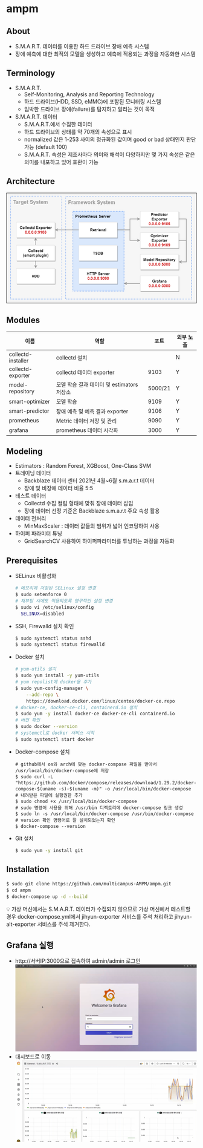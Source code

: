 # ampm
## About
- S.M.A.R.T. 데이터를 이용한 하드 드라이브 장애 예측 시스템
- 장애 예측에 대한 최적의 모델을 생성하고 예측에 적용되는 과정을 자동화한 시스템

## Terminology
- S.M.A.R.T.
  - Self-Monitoring, Analysis and Reporting Technology
  - 하드 드라이브(HDD, SSD, eMMC)에 포함된 모니터링 시스템
  - 임박한 드라이브 장애(failure)를 탐지하고 알리는 것이 목적
- S.M.A.R.T. 데이터
  - S.M.A.R.T.에서 수집한 데이터
  - 하드 드라이브의 상태를 약 70개의 속성으로 표시
  - normalized 값은 1-253 사이의 정규화된 값이며 good or bad 상태인지 판단 가능 (default 100)
  - S.M.A.R.T. 속성은 제조사마다 의미와 해석이 다양하지만 몇 가지 속성은 같은 의미를 내포하고 있어 호환이 가능

## Architecture
<img src="img/architecture.png" />

## Modules
| 이름               | 역할                                    | 포트 | 외부 노출  |
|--------------------|--------------------------------------- | ------- | --------- |
|collectd-installer  |collectd 설치                            |         |N         |
|collectd-exporter	 |collectd 데이터 exporter          	      |9103     |Y         |  
|model-repository	   |모델 학습 결과 데이터 및 estimators 저장소 |5000/21  |Y         |
|smart-optimizer	   |모델 학습	                               |9109	    |Y         |
|smart-predictor	   |장애 예측 및 예측 결과 exporter	         |9106	    |Y         |
|prometheus	         |Metric 데이터 저장 및 관리                |9090	     |Y         |
|grafana	           |prometheus 데이터 시각화                  |3000      |Y         |

## Modeling
- Estimators : Random Forest, XGBoost, One-Class SVM
- 트레이닝 데이터
  - Backblaze 데이터 센터 2021년 4월~6월 s.m.a.r.t 데이터
  - 장애 및 비장애 데이터 비율 5:5
- 테스트 데이터
  - Collectd 수집 컬럼 형태에 맞춰 장애 데이터 삽입
  - 장애 데이터 선정 기준은 Backblaze s.m.a.r.t 주요 속성 활용
- 데이터 전처리 
  - MinMaxScaler : 데이터 값들의 범위가 넓어 인코딩하여 사용
- 하이퍼 파라미터 튜닝
  - GridSearchCV 사용하여 하이퍼파라미터를 튜닝하는 과정을 자동화

## Prerequisites
- SELinux 비활성화
  ```bash
  # 메모리에 저장된 SELinux 설정 변경
  $ sudo setenforce 0
  # 재부팅 시에도 적용되도록 영구적인 설정 변경
  $ sudo vi /etc/selinux/config
	SELINUX=disabled
  ```
- SSH, Firewalld 설치 확인
  ```bash
  $ sudo systemctl status sshd
  $ sudo systemctl status firewalld
  ```
- Docker 설치
  ```bash
  # yum-utils 설치
  $ sudo yum install -y yum-utils
  # yum repolist에 docker용 추가
  $ sudo yum-config-manager \
      --add-repo \
      https://download.docker.com/linux/centos/docker-ce.repo
  # docker-ce, docker-ce-cli, containerd.io 설치
  $ sudo yum -y install docker-ce docker-ce-cli containerd.io
  # 버전 확인
  $ sudo docker --version
  # systemctl로 docker 서비스 시작
  $ sudo systemctl start docker
  ```
- Docker-compose 설치
  ```
  # github에서 os와 arch에 맞는 docker-compose 파일을 받아서 /usr/local/bin/docker-compose에 저장
  $ sudo curl -L "https://github.com/docker/compose/releases/download/1.29.2/docker-compose-$(uname -s)-$(uname -m)" -o /usr/local/bin/docker-compose
  # 내려받은 파일에 실행권한 추가
  $ sudo chmod +x /usr/local/bin/docker-compose
  # sudo 명령어 사용을 위해 /usr/bin 디렉토리에 docker-compose 링크 생성
  $ sudo ln -s /usr/local/bin/docker-compose /usr/bin/docker-compose
  # version 확인 명령어로 잘 설치되었는지 확인
  $ docker-compose --version
  ```
- Git 설치
  ```bash
  $ sudo yum -y install git
  ```
## Installation
```bash
$ sudo git clone https://github.com/multicampus-AMPM/ampm.git
$ cd ampm
$ docker-compose up -d --build
```
💡 가상 머신에서는 S.M.A.R.T. 데이터가 수집되지 않으므로 가상 머신에서 테스트할 경우 docker-compose.yml에서 jihyun-exporter 서비스를 주석 처리하고 jihyun-alt-exporter 서비스를 주석 제거한다.

## Grafana 실행
- http://서버IP:3000으로 접속하여 admin/admin 로그인
  <img src="img/grafana-login.png" />
- 대시보드로 이동
  <img src="img/grafana-dashboard.png" />
